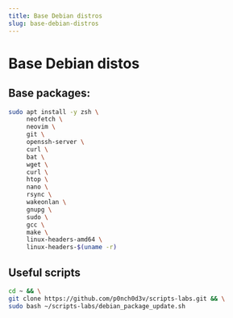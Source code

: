 ```yaml
---
title: Base Debian distros
slug: base-debian-distros
---
```

# Base Debian distos

## Base packages:
```bash
sudo apt install -y zsh \
     neofetch \
     neovim \
     git \
     openssh-server \
     curl \
     bat \
     wget \
     curl \
     htop \
     nano \
     rsync \
     wakeonlan \
     gnupg \
     sudo \
     gcc \
     make \
     linux-headers-amd64 \
     linux-headers-$(uname -r)
```

## Useful scripts
```bash
cd ~ && \
git clone https://github.com/p0nch0d3v/scripts-labs.git && \
sudo bash ~/scripts-labs/debian_package_update.sh
```